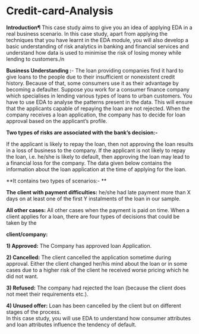 # Credit-card-Analysis
**Introduction¶** This case study aims to give you an idea of applying EDA in a real business scenario. In this case study, apart from applying the techniques that you have learnt in the EDA module, you will also develop a basic understanding of risk analytics in banking and financial services and understand how data is used to minimise the risk of losing money while lending to customers./n

**Business Understanding :**- The loan providing companies find it hard to give loans to the people due to their insufficient or nonexistent credit history. Because of that, some consumers use it as their advantage by becoming a defaulter. Suppose you work for a consumer finance company which specialises in lending various types of loans to urban customers. You have to use EDA to analyse the patterns present in the data. This will ensure that the applicants capable of repaying the loan are not rejected. When the company receives a loan application, the company has to decide for loan approval based on the applicant’s profile.

**Two types of risks are associated with the bank’s decision:-**

If the applicant is likely to repay the loan, then not approving the loan results in a loss of business to the company. 
If the applicant is not likely to repay the loan, i.e. he/she is likely to default, then approving the loan may lead to a financial loss for the company. The data given below contains the information about the loan application at the time of applying for the loan.

**It contains two types of scenarios:- **

**The client with payment difficulties:** he/she had late payment more than X days on at least one of the first Y instalments of the loan in our sample.

**All other cases:** All other cases when the payment is paid on time. When a client applies for a loan, there are four types of decisions that could be taken by the  

**client/company:**

**1) Approved:** The Company has approved loan Application.  

**2) Cancelled:** The client cancelled the application sometime during approval. Either the client changed her/his mind about the loan or in some cases due to a higher risk of the client he received worse pricing which he did not want.  

**3) Refused:** The company had rejected the loan (because the client does not meet their requirements etc.).  

**4) Unused offer:** Loan has been cancelled by the client but on different stages of the process.  
In this case study, you will use EDA to understand how consumer attributes and loan attributes influence the tendency of default.
